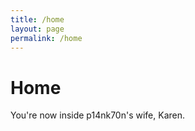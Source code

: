 ```yaml
---
title: /home
layout: page
permalink: /home
---
```

# Home
You're now inside p14nk70n's wife, Karen.
